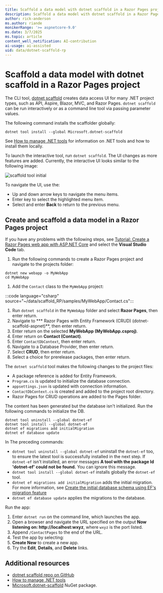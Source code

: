 ```yaml
---
title: Scaffold a data model with dotnet scaffold in a Razor Pages project
description: Scaffold a data model with dotnet scaffold in a Razor Pages project
author: rick-anderson
ms.author: riande
monikerRange: '>= aspnetcore-9.0'
ms.date: 3/7/2025
ms.topic: article
content_well_notification: AI-contribution
ai-usage: ai-assisted
uid: data/dotnet-scaffold-rp
---
```


# Scaffold a data model with dotnet scaffold in a Razor Pages project

The CLI tool, [dotnet scaffold](https://www.nuget.org/packages/Microsoft.dotnet-scaffold) creates data access UI for many .NET project types, such as API, Aspire, Blazor, MVC, and Razor Pages. `dotnet scaffold` can be run interactively or as a command line tool via passing parameter values.

The following command installs the scaffolder globally:

```dotnetcli
dotnet tool install --global Microsoft.dotnet-scaffold
```

See [How to manage .NET tools](/dotnet/core/tools/global-tools) for information on .NET tools and how to install them locally.

To launch the interactive tool, run `dotnet scaffold`. The UI changes as more features are added. Currently, the interactive UI looks similar to the following image:

![scaffold tool initial](~/data/scaffold_RP/images/scaffold1.png)

To navigate the UI, use the:

- Up and down arrow keys to navigate the menu items.
- Enter key to select the highlighted menu item.
- Select and enter **Back** to return to the previous menu.

## Create and scaffold a data model in a Razor Pages project

If you have any problems with the following steps, see [Tutorial: Create a Razor Pages web app with ASP.NET Core](/aspnet/core/tutorials/razor-pages/) and select the **Visual Studio Code** tab.

1. Run the following commands to create a Razor Pages project and navigate to the projects folder:

  ```dotnetcli
  dotnet new webapp -o MyWebApp
  cd MyWebApp
  ```

1. Add the `Contact` class to the `MyWebApp` project:

  :::code language="csharp" source="~/data/scaffold_RP/samples/MyWebApp/Contact.cs":::

1. Run `dotnet scaffold` in the `MyWebApp` folder and select **Razor Pages**, then enter return.
1. Navigate to *** Razor Pages with Entity Framework (CRUD) (dotnet-scaffold-aspnet)**, then enter return.
1. Enter return on the selected **MyWebApp (MyWebApp.csproj)**.
1. Enter return on **Contact (Contact)**.
1. Enter `ContactDbContext`, then enter return.
1. Navigate to a Database Provider, then enter return.
1. Select **CRUD**, then enter return.
1. Select a choice for prerelease packages, then enter return.

  The `dotnet scaffold` tool makes the following changes to the project files:

- A package reference is added for Entity Framework.
- `Program.cs` is updated to initialize the database connection.
- `appsettings.json` is updated with connection information.
- `ContactDbContext.cs` is created and added to the project root directory.
- Razor Pages for CRUD operations are added to the Pages folder.

The content has been generated but the database isn't initialized. Run the following commands to initialize the DB.

```dotnetcli
dotnet tool uninstall --global dotnet-ef
dotnet tool install --global dotnet-ef
dotnet ef migrations add initialMigration
dotnet ef database update
```

In  The preceding commands:
- `dotnet tool uninstall --global dotnet-ef` uninstall the `dotnet-ef` too, to ensure the latest tool is successfully installed in the next step. If `dotnet-ef` isn't installed, an error messages **A tool with the package Id 'dotnet-ef' could not be found.** You can ignore this message.
- `dotnet tool install --global dotnet-ef` installs globally the `dotnet-ef` tool.
- `dotnet ef migrations add initialMigration` adds the initial migration. For more information, see [Create the initial database schema using EF's migration feature](/aspnet/core/tutorials/razor-pages/model&tabs=visual-studio-code)
- `dotnet ef database update` applies the migrations to the database.

Run the app:

1. Enter `dotnet run` on the command line, which launches the app.
1. Open a browser and navigate the URL specified on the output **Now listening on: http://localhost:wxyz**, where `wxyz` is the port listed.
1. Append `/ContactPages` to the end of the URL.
1. Test the app by selecting:
  1. **Create New** to create a new app.
  1. Try the **Edit**, **Details**, and **Delete** links.

## Additional resources

- [dotnet scaffold repo on GitHub](https://github.com/dotnet/Scaffolding)
- [How to manage .NET tools](https://learn.microsoft.com/en-us/dotnet/core/tools/global-tools)
- [Microsoft.dotnet-scaffold](https://www.nuget.org/packages/Microsoft.dotnet-scaffold) NuGet package.
